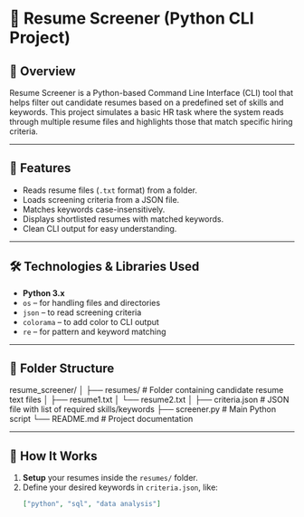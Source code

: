 # 🧾 Resume Screener (Python CLI Project)

## 📌 Overview

Resume Screener is a Python-based Command Line Interface (CLI) tool that helps filter out candidate resumes based on a predefined set of skills and keywords. This project simulates a basic HR task where the system reads through multiple resume files and highlights those that match specific hiring criteria.

---

## 🚀 Features

- Reads resume files (`.txt` format) from a folder.
- Loads screening criteria from a JSON file.
- Matches keywords case-insensitively.
- Displays shortlisted resumes with matched keywords.
- Clean CLI output for easy understanding.

---

## 🛠️ Technologies & Libraries Used

- **Python 3.x**
- `os` – for handling files and directories
- `json` – to read screening criteria
- `colorama` – to add color to CLI output
- `re` – for pattern and keyword matching

---

## 📂 Folder Structure
resume_screener/
│
├── resumes/ # Folder containing candidate resume text files
│ ├── resume1.txt
│ └── resume2.txt
│
├── criteria.json # JSON file with list of required skills/keywords
├── screener.py # Main Python script
└── README.md # Project documentation


---

## 🧠 How It Works

1. **Setup** your resumes inside the `resumes/` folder.
2. Define your desired keywords in `criteria.json`, like:
   ```json
   ["python", "sql", "data analysis"]
